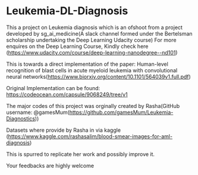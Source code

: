 # Leukemia-DL-Diagnosis
This a project on Leukemia diagnosis which is an ofshoot from a project developed by sg_ai_medicine(A slack channel formed under the Bertelsman scholarship undertaking the Deep Learning Udacity course) For more enquires on the Deep Learning Course, Kindly check here (https://www.udacity.com/course/deep-learning-nanodegree--nd101)

This is towards a direct implementation of the paper: Human-level recognition of blast cells in acute myeloid
leukemia with convolutional neural networks(https://www.biorxiv.org/content/10.1101/564039v1.full.pdf)

Original Implementation can be found: https://codeocean.com/capsule/9068249/tree/v1

The major codes of this project was orginally created by Rasha(GitHub username: @gamesMum(https://github.com/gamesMum/Leukemia-Diagnostics)) 

Datasets where provide by Rasha in via kaggle (https://www.kaggle.com/rashasalim/blood-smear-images-for-aml-diagnosis)

This is spurred to replicate her work and possibly improve it.

Your feedbacks are highly welcome
